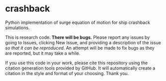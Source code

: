 # crashback
Python implementation of surge equation of motion for ship crashback simulations.

This is research code. __There will be bugs.__ Please report any issues by going to Issues, clicking New Issue, and providing a description of the issue *so that it can be reproduced*. An attempt will be made to fix bugs as they are reported, but it may take a while.

If you use this code in your work, please cite this repository using the citation generation tools provided by GitHub. It will automatically create a citation in the style and format of your choosing. Thank you.
